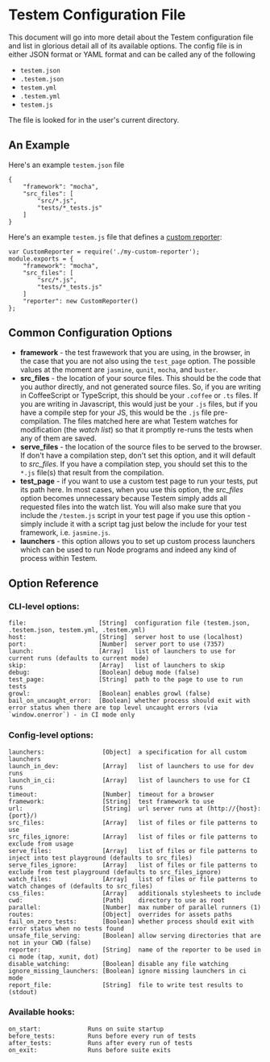 Testem Configuration File
=========================

This document will go into more detail about the Testem configuration file and list in glorious detail all of its available options. The config file is in either JSON format or YAML format and can be called any of the following

* `testem.json`
* `.testem.json`
* `testem.yml`
* `.testem.yml`
* `testem.js`

The file is looked for in the user's current directory.

An Example
----------

Here's an example `testem.json` file

    {
        "framework": "mocha",
        "src_files": [
            "src/*.js",
            "tests/*_tests.js"
        ]
    }

Here's an example `testem.js` file that defines a [custom reporter](custom_reporter.md):

    var CustomReporter = require('./my-custom-reporter');
    module.exports = {
        "framework": "mocha",
        "src_files": [
            "src/*.js",
            "tests/*_tests.js"
        ]
        "reporter": new CustomReporter()
    };


Common Configuration Options
----------------------------

* **framework** - the test frawework that you are using, in the browser, in the case that you are not also using the `test_page` option. The possible values at the moment are `jasmine`, `qunit`, `mocha`, and `buster`.
* **src_files** - the location of your source files. This should be the code that you author directly, and not generated source files. So, if you are writing in CoffeeScript or TypeScript, this should be your `.coffee` or `.ts` files. If you are writing in Javascript, this would just be your `.js` files, but if you have a compile step for your JS, this would be the `.js` file pre-compilation. The files matched here are what Testem watches for modification (the *watch list*) so that it promptly re-runs the tests when any of them are saved.
* **serve_files** - the location of the source files to be served to the browser. If don't have a compilation step, don't set this option, and it will default to *src_files*. If you have a compilation step, you should set this to the `*.js` file(s) that result from the compilation.
* **test_page** - if you want to use a custom test page to run your tests, put its path here. In most cases, when you use this option, the *src_files* option becomes unnecessary because Testem simply adds all requested files into the watch list. You will also make sure that you include the `/testem.js` script in your test page if you use this option - simply include it with a script tag just below the include for your test framework, i.e. `jasmine.js`.
* **launchers** - this option allows you to set up custom process launchers which can be used to run Node programs and indeed any kind of process within Testem.

## Option Reference

### CLI-level options:

    file:                    [String]  configuration file (testem.json, .testem.json, testem.yml, .testem.yml)
    host:                    [String]  server host to use (localhost)
    port:                    [Number]  server port to use (7357)
    launch:                  [Array]   list of launchers to use for current runs (defaults to current mode)
    skip:                    [Array]   list of launchers to skip
    debug:                   [Boolean] debug mode (false)
    test_page:               [String]  path to the page to use to run tests
    growl:                   [Boolean] enables growl (false)
    bail_on_uncaught_error:  [Boolean] whether process should exit with error status when there are top level uncaught errors (via `window.onerror`) - in CI mode only

### Config-level options:

    launchers:                [Object]  a specification for all custom launchers
    launch_in_dev:            [Array]   list of launchers to use for dev runs
    launch_in_ci:             [Array]   list of launchers to use for CI runs
    timeout:                  [Number]  timeout for a browser
    framework:                [String]  test framework to use
    url:                      [String]  url server runs at (http://{host}:{port}/)
    src_files:                [Array]   list of files or file patterns to use
    src_files_ignore:         [Array]   list of files or file patterns to exclude from usage
    serve_files:              [Array]   list of files or file patterns to inject into test playground (defaults to src_files)
    serve_files_ignore:       [Array]   list of files or file patterns to exclude from test playground (defaults to src_files_ignore)
    watch_files:              [Array]   list of files or file patterns to watch changes of (defaults to src_files)
    css_files:                [Array]   additionals stylesheets to include
    cwd:                      [Path]    directory to use as root
    parallel:                 [Number]  max number of parallel runners (1)
    routes:                   [Object]  overrides for assets paths
    fail_on_zero_tests:       [Boolean] whether process should exit with error status when no tests found
    unsafe_file_serving:      [Boolean] allow serving directories that are not in your CWD (false)
    reporter:                 [String]  name of the reporter to be used in ci mode (tap, xunit, dot)
    disable_watching:         [Boolean] disable any file watching
    ignore_missing_launchers: [Boolean] ignore missing launchers in ci mode
    report_file:              [String]  file to write test results to (stdout)


### Available hooks:

    on_start:             Runs on suite startup
    before_tests:         Runs before every run of tests
    after_tests:          Runs after every run of tests
    on_exit:              Runs before suite exits
